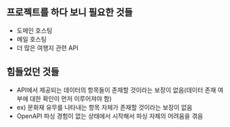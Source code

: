 ## 프로젝트를 하다 보니 필요한 것들

  - 도메인 호스팅
  - 메일 호스팅
  - 더 많은 여행지 관련 API

## 힘들었던 것들

  - API에서 제공되는 데이터의 항목들이 존재할 것이라는 보장이 없음(데이터 존재 여부에 대한 확인이 먼저 이루어져야 함)
  - ex) 문화재 유무를 나타내는 항목 자체가 존재할 것이라는 보장이 없음
  - OpenAPI 파싱 경험이 없는 상태에서 시작해서 파싱 자체의 어려움을 겪음
